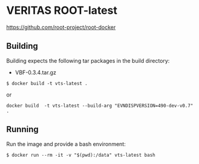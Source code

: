 # VERITAS ROOT-latest

https://github.com/root-project/root-docker

## Building

Building expects the following tar packages in the build directory:
- VBF-0.3.4.tar.gz

```
$ docker build -t vts-latest .
```
or
```
docker build  -t vts-latest --build-arg "EVNDISPVERSION=490-dev-v0.7" .
```

## Running

Run the image and provide a bash environment:

```
$ docker run --rm -it -v "$(pwd):/data" vts-latest bash
```

